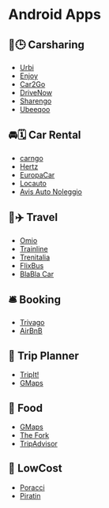 # Android Apps

## 🚗🕒 Carsharing
- [Urbi](https://play.google.com/store/apps/details?id=com.batsharing.android)
- [Enjoy](https://play.google.com/store/apps/details?id=com.eni.enjoy)
- [Car2Go](https://play.google.com/store/apps/details?id=com.car2go)
- [DriveNow](https://play.google.com/store/apps/details?id=com.dn.drivenow)
- [Sharengo](https://play.google.com/store/apps/details?id=it.sharengo.eteria)
- [Ubeeqoo](https://play.google.com/store/apps/details?id=com.ubeeqo.mobilities)

## 🚘🗓️ Car Rental
- [carngo](https://play.google.com/store/apps/details?id=carngo.app)
- [Hertz](https://play.google.com/store/apps/details?id=com.hertz)
- [EuropaCar](https://play.google.com/store/apps/details?id=com.clanmo.europcar)
- [Locauto](https://play.google.com/store/apps/details?id=com.locautorent.locautorent)
- [Avis Auto Noleggio](https://play.google.com/store/apps/details?id=com.avis.mobile)

## 🚅✈️ Travel
- [Omio](https://play.google.com/store/apps/details?id=com.goeuro.rosie)
- [Trainline](https://play.google.com/store/apps/details?id=com.thetrainline)
- [Trenitalia](https://play.google.com/store/apps/details?id=com.lynxspa.prontotreno)
- [FlixBus](https://play.google.com/store/apps/details?id=de.flixbus.app)
- [BlaBla Car](https://play.google.com/store/apps/details?id=com.comuto)

## 🛎️ Booking
- [Trivago](https://play.google.com/store/apps/details?id=com.trivago)
- [AirBnB](https://play.google.com/store/apps/details?id=com.airbnb.android)


## 🎒 Trip Planner
- [TripIt!]()
- [GMaps]()

## 🍝 Food
- [GMaps]()
- [The Fork]()
- [TripAdvisor]()

## 👛 LowCost
- [Poracci]()
- [Piratin]()
